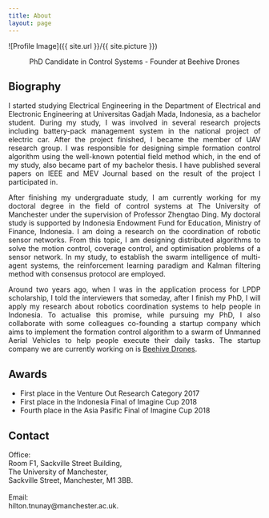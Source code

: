 ```yaml
---
title: About
layout: page
---
```

![Profile Image]({{ site.url }}/{{ site.picture }})
<p align="center"> PhD Candidate in Control Systems - Founder at Beehive Drones</p>

## Biography

<p align="justify">I started studying Electrical Engineering in the Department of Electrical and Electronic Engineering at
Universitas Gadjah Mada, Indonesia, as a bachelor student. During my study, I was involved in several research projects including battery-pack management system in the national project of electric car. After the project finished, I became the member of UAV research group. I was responsible for designing simple formation control algorithm using the well-known potential field method which, in the end of my study, also became part of my bachelor thesis. I have published several papers on IEEE and MEV Journal based on the result of the project I participated in.
</p>

<p align="justify">After finishing my undergraduate study, I am currently working for my doctoral degree in the field of control systems at The University of Manchester under the supervision of Professor Zhengtao Ding. My doctoral study is supported by Indonesia Endowment Fund for Education, Ministry of Finance, Indonesia. I am doing a research on the coordination of robotic sensor networks. From this topic, I am designing distributed algorithms to solve the motion control, coverage control, and optimisation problems of a sensor network. In my study, to establish the swarm intelligence of multi-agent systems, the reinforcement learning paradigm and Kalman filtering method with consensus protocol are employed.</p>

<p align="justify">Around two years ago, when I was in the application process for LPDP scholarship, I told the interviewers that someday, after I finish my PhD, I will apply my research about robotics coordination systems to help people in Indonesia. To actualise this promise, while pursuing my PhD, I also collaborate with some colleagues co-founding a startup company which aims to implement the formation control algorithm to a swarm of Unmanned Aerial Vehicles to help people execute their daily tasks. The startup company we are currently working on is <a href="http://www.bvdrones.com/">Beehive Drones</a>.</p>

## Awards

<ul class="awards">
	<li>First place in the Venture Out Research Category 2017</li>
	<li>First place in the Indonesia Final of Imagine Cup 2018</li>
	<li>Fourth place in the Asia Pasific Final of Imagine Cup 2018</li>
</ul>

## Contact
<p>Office:<br>
Room F1, Sackville Street Building,<br>
The University of Manchester,<br>
Sackville Street, Manchester, M1 3BB.<br>
<br>
Email: <br>
hilton.tnunay@manchester.ac.uk.
</p>